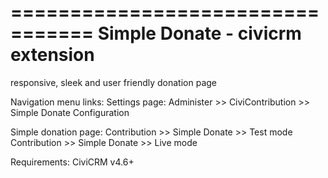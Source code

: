 =================================
Simple Donate - civicrm extension
=================================

responsive, sleek and user friendly donation page

Navigation menu links:
Settings page: 
Administer >> CiviContribution >> Simple Donate Configuration

Simple donation page: 
Contribution >> Simple Donate >> Test mode
Contribution >> Simple Donate >> Live mode

Requirements: CiviCRM v4.6+
